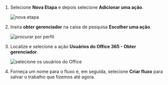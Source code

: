 1. Selecione **Nova Etapa** e depois selecione **Adicionar uma ação**.
   
    ![nova etapa](includes/media/modern-approvals/select-sharepoint-add-action.png)
2. Insira **obter gerenciador** na caixa de pesquisa **Escolher uma ação**.
   
    ![procurar por perfil](includes/media/modern-approvals/search-for-profile.png)
3. Localize e selecione a ação **Usuários do Office 365 - Obter gerenciador**.
   
    ![selecione os usuários do Office](includes/media/modern-approvals/select-my-profile.png)
4. Forneça um nome para o fluxo e, em seguida, selecione **Criar fluxo** para salvar o trabalho que fizemos até agora.


